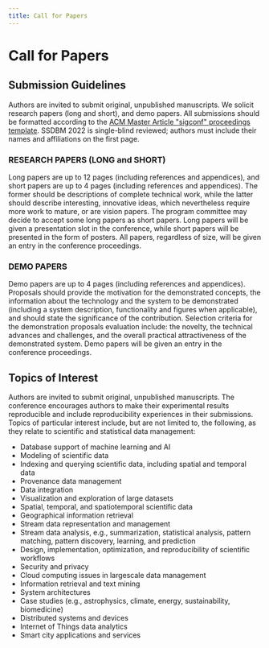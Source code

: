 ```yaml
---
title: Call for Papers
---
```


# Call for Papers

## Submission Guidelines

Authors are invited to submit original, unpublished manuscripts. We solicit research papers (long and short), and demo papers. All submissions should be formatted according to the [ACM Master Article "sigconf" proceedings template](https://www.acm.org/publications/proceedings-template). SSDBM 2022 is single-blind reviewed; authors must include their names and affiliations on the first page.

<!-- # The submission site is on [Easychair](https://easychair.org/conferences/?conf=ssdbm21).
The submission deadline is <del>March 7, 2021</del> <span style="color:red;"> March 21, 2021</span> at 23:59 AoE (Anywhere on Earth) time.-->

### RESEARCH PAPERS (LONG and SHORT)

Long papers are up to 12 pages (including references and appendices), and short papers are up to 4 pages (including references and appendices).
The former should be descriptions of complete technical work, while the latter should describe interesting, innovative ideas, which nevertheless require more work to mature, or are vision papers. The program committee may decide to accept some long papers as short papers. Long papers will be given a presentation slot in the conference, while short papers will be presented in the form of posters. All papers, regardless of size, will be given an entry in the conference proceedings.

### DEMO PAPERS

Demo papers are up to 4 pages (including references and appendices). Proposals should provide the motivation for the demonstrated concepts, the information about the technology and the system to be demonstrated (including a system description, functionality and figures when applicable), and should state the significance of the contribution. Selection criteria for the demonstration proposals evaluation include: the novelty, the technical advances and challenges, and the overall practical attractiveness of the demonstrated system. Demo papers will be given an entry in the conference proceedings.

## Topics of Interest

Authors are invited to submit original, unpublished manuscripts. The conference encourages authors to make their experimental results reproducible and include reproducibility experiences in their submissions. Topics of particular interest include, but are not limited to, the following, as they relate to scientific and statistical data management:

 - Database support of machine learning and AI
 - Modeling of scientific data
 - Indexing and querying scientific data, including spatial and temporal data
 - Provenance data management
 - Data integration
 - Visualization and exploration of large datasets
 - Spatial, temporal, and spatio­temporal scientific data
 - Geographical information retrieval
 - Stream data representation and management
 - Stream data analysis, e.g., summarization, statistical analysis, pattern matching, pattern discovery, learning, and prediction
 - Design, implementation, optimization, and reproducibility of scientific workflows
 - Security and privacy
 - Cloud computing issues in large­scale data management
 - Information retrieval and text mining
 - System architectures
 - Case studies (e.g., astrophysics, climate, energy, sustainability, biomedicine)
 - Distributed systems and devices
 - Internet of Things data analytics
 - Smart city applications and services
